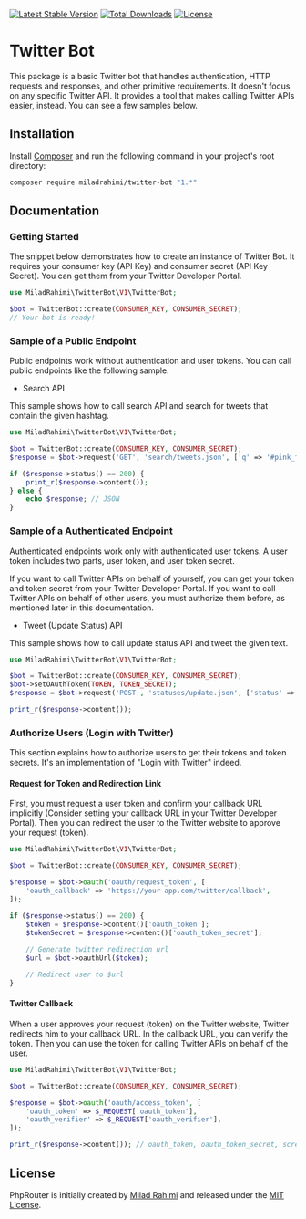 [![Latest Stable Version](https://poser.pugx.org/miladrahimi/phprouter/v/stable)](https://packagist.org/packages/miladrahimi/phprouter)
[![Total Downloads](https://poser.pugx.org/miladrahimi/phprouter/downloads)](https://packagist.org/packages/miladrahimi/phprouter)
[![License](https://poser.pugx.org/miladrahimi/phprouter/license)](https://packagist.org/packages/miladrahimi/phprouter)

# Twitter Bot

This package is a basic Twitter bot that handles authentication, HTTP requests and responses, and other primitive requirements.
It doesn't focus on any specific Twitter API. It provides a tool that makes calling Twitter APIs easier, instead.
You can see a few samples below.

## Installation

Install [Composer](https://getcomposer.org) and run the following command in your project's root directory:

```bash
composer require miladrahimi/twitter-bot "1.*"
```

## Documentation

### Getting Started

The snippet below demonstrates how to create an instance of Twitter Bot.
It requires your consumer key (API Key) and consumer secret (API Key Secret).
You can get them from your Twitter Developer Portal.

```php
use MiladRahimi\TwitterBot\V1\TwitterBot;

$bot = TwitterBot::create(CONSUMER_KEY, CONSUMER_SECRET);
// Your bot is ready!
```

### Sample of a Public Endpoint

Public endpoints work without authentication and user tokens.
You can call public endpoints like the following sample.

* Search API

This sample shows how to call search API and search for tweets that contain the given hashtag.

```php
use MiladRahimi\TwitterBot\V1\TwitterBot;

$bot = TwitterBot::create(CONSUMER_KEY, CONSUMER_SECRET);
$response = $bot->request('GET', 'search/tweets.json', ['q' => '#pink_floyd']);

if ($response->status() == 200) {
    print_r($response->content());
} else {
    echo $response; // JSON
}
```

### Sample of a Authenticated Endpoint

Authenticated endpoints work only with authenticated user tokens.
A user token includes two parts, user token, and user token secret.

If you want to call Twitter APIs on behalf of yourself, you can get your token and token secret from your Twitter Developer Portal.
If you want to call Twitter APIs on behalf of other users, you must authorize them before, as mentioned later in this documentation.

* Tweet (Update Status) API

This sample shows how to call update status API and tweet the given text.

```php
use MiladRahimi\TwitterBot\V1\TwitterBot;

$bot = TwitterBot::create(CONSUMER_KEY, CONSUMER_SECRET);
$bot->setOAuthToken(TOKEN, TOKEN_SECRET);
$response = $bot->request('POST', 'statuses/update.json', ['status' => 'Hello from bot!']);

print_r($response->content());
```

### Authorize Users (Login with Twitter)

This section explains how to authorize users to get their tokens and token secrets.
It's an implementation of "Login with Twitter" indeed.

#### Request for Token and Redirection Link

First, you must request a user token and confirm your callback URL implicitly (Consider setting your callback URL in your Twitter Developer Portal).
Then you can redirect the user to the Twitter website to approve your request (token).

```php
use MiladRahimi\TwitterBot\V1\TwitterBot;

$bot = TwitterBot::create(CONSUMER_KEY, CONSUMER_SECRET);

$response = $bot->oauth('oauth/request_token', [
    'oauth_callback' => 'https://your-app.com/twitter/callback',
]);

if ($response->status() == 200) {
    $token = $response->content()['oauth_token'];
    $tokenSecret = $response->content()['oauth_token_secret'];
    
    // Generate twitter redirection url
    $url = $bot->oauthUrl($token);

    // Redirect user to $url
}
```

#### Twitter Callback

When a user approves your request (token) on the Twitter website, Twitter redirects him to your callback URL.
In the callback URL, you can verify the token.
Then you can use the token for calling Twitter APIs on behalf of the user.

```php
use MiladRahimi\TwitterBot\V1\TwitterBot;

$bot = TwitterBot::create(CONSUMER_KEY, CONSUMER_SECRET);

$response = $bot->oauth('oauth/access_token', [
    'oauth_token' => $_REQUEST['oauth_token'],
    'oauth_verifier' => $_REQUEST['oauth_verifier'],
]);

print_r($response->content()); // oauth_token, oauth_token_secret, screen_name, ...
```

## License

PhpRouter is initially created by [Milad Rahimi](https://miladrahimi.com)
and released under the [MIT License](http://opensource.org/licenses/mit-license.php).

